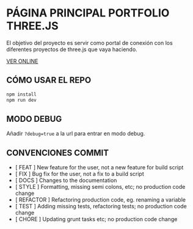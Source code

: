 # PÁGINA PRINCIPAL PORTFOLIO THREE.JS

El objetivo del proyecto es servir como portal de conexión con los diferentes proyectos de three.js que vaya haciendo.

[VER ONLINE](https://threejs-portfolio-theta.vercel.app/)

## CÓMO USAR EL REPO

```bash
npm install
npm run dev
```

## MODO DEBUG

Añadir `?debug=true` a la url para entrar en modo debug.

## CONVENCIONES COMMIT

- [ FEAT ] New feature for the user, not a new feature for build script
- [ FIX ] Bug fix for the user, not a fix to a build script
- [ DOCS ] Changes to the documentation
- [ STYLE ] Formatting, missing semi colons, etc; no production code change
- [ REFACTOR ] Refactoring production code, eg. renaming a variable
- [ TEST ] Adding missing tests, refactoring tests; no production code change
- [ CHORE ] Updating grunt tasks etc; no production code change

